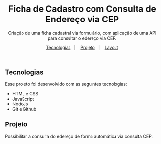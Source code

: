 <h1 align="center"> Ficha de Cadastro com Consulta de Endereço via CEP </h1>

<p align="center">
Criação de uma ficha cadastral via formulário, com aplicação de uma API para consultar o edereço via CEP.
</p>

<p align="center">
  <a href="#-tecnologias">Tecnologias</a>&nbsp;&nbsp;&nbsp;|&nbsp;&nbsp;&nbsp;
  <a href="#-projeto">Projeto</a>&nbsp;&nbsp;&nbsp;|&nbsp;&nbsp;&nbsp;
  <a href="#-Layout">Layout</a>
</p>

<br>

## Tecnologias

Esse projeto foi desenvolvido com as seguintes tecnologias:

- HTML e CSS
- JavaScript
- NodeJs
- Git e Github

## Projeto

Possibilitar a consulta do edereço de forma automática via consulta CEP.
